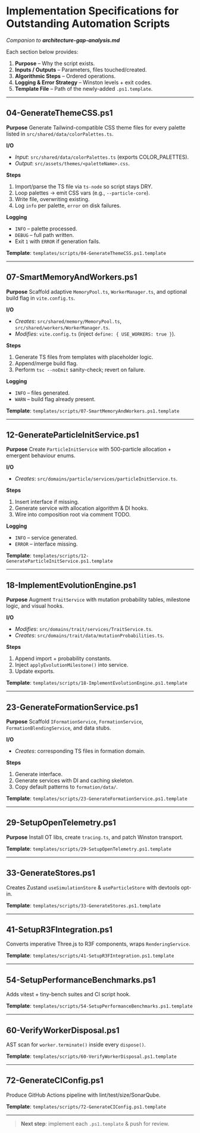 # Implementation Specifications for Outstanding Automation Scripts

_Companion to **architecture-gap-analysis.md**_

Each section below provides:
1. **Purpose** – Why the script exists.
2. **Inputs / Outputs** – Parameters, files touched/created.
3. **Algorithmic Steps** – Ordered operations.
4. **Logging & Error Strategy** – Winston levels + exit codes.
5. **Template File** – Path of the newly-added `.ps1.template`.

---

## 04-GenerateThemeCSS.ps1

**Purpose**
Generate Tailwind-compatible CSS theme files for every palette listed in `src/shared/data/colorPalettes.ts`.

**I/O**
- _Input_: `src/shared/data/colorPalettes.ts` (exports COLOR_PALETTES).
- _Output_: `src/assets/themes/<paletteName>.css`.

**Steps**
1. Import/parse the TS file via `ts-node` so script stays DRY.
2. Loop palettes → emit CSS vars (e.g., `--particle-core`).
3. Write file, overwriting existing.
4. Log `info` per palette, `error` on disk failures.

**Logging**
- `INFO` – palette processed.
- `DEBUG` – full path written.
- Exit `1` with `ERROR` if generation fails.

**Template**: `templates/scripts/04-GenerateThemeCSS.ps1.template`

---

## 07-SmartMemoryAndWorkers.ps1

**Purpose**
Scaffold adaptive `MemoryPool.ts`, `WorkerManager.ts`, and optional build flag in `vite.config.ts`.

**I/O**
- _Creates_: `src/shared/memory/MemoryPool.ts`, `src/shared/workers/WorkerManager.ts`.
- _Modifies_: `vite.config.ts` (inject `define: { USE_WORKERS: true }`).

**Steps**
1. Generate TS files from templates with placeholder logic.
2. Append/merge build flag.
3. Perform `tsc --noEmit` sanity-check; revert on failure.

**Logging**
- `INFO` – files generated.
- `WARN` – build flag already present.

**Template**: `templates/scripts/07-SmartMemoryAndWorkers.ps1.template`

---

## 12-GenerateParticleInitService.ps1

**Purpose**
Create `ParticleInitService` with 500-particle allocation + emergent behaviour enums.

**I/O**
- _Creates_: `src/domains/particle/services/particleInitService.ts`.

**Steps**
1. Insert interface if missing.
2. Generate service with allocation algorithm & DI hooks.
3. Wire into composition root via comment TODO.

**Logging**
- `INFO` – service generated.
- `ERROR` – interface missing.

**Template**: `templates/scripts/12-GenerateParticleInitService.ps1.template`

---

## 18-ImplementEvolutionEngine.ps1

**Purpose**
Augment `TraitService` with mutation probability tables, milestone logic, and visual hooks.

**I/O**
- _Modifies_: `src/domains/trait/services/TraitService.ts`.
- _Creates_: `src/domains/trait/data/mutationProbabilities.ts`.

**Steps**
1. Append import + probability constants.
2. Inject `applyEvolutionMilestone()` into service.
3. Update exports.

**Template**: `templates/scripts/18-ImplementEvolutionEngine.ps1.template`

---

## 23-GenerateFormationService.ps1

**Purpose**
Scaffold `IFormationService`, `FormationService`, `FormationBlendingService`, and data stubs.

**I/O**
- _Creates_: corresponding TS files in formation domain.

**Steps**
1. Generate interface.
2. Generate services with DI and caching skeleton.
3. Copy default patterns to `formation/data/`.

**Template**: `templates/scripts/23-GenerateFormationService.ps1.template`

---

## 29-SetupOpenTelemetry.ps1

**Purpose**
Install OT libs, create `tracing.ts`, and patch Winston transport.

**Template**: `templates/scripts/29-SetupOpenTelemetry.ps1.template`

---

## 33-GenerateStores.ps1

Creates Zustand `useSimulationStore` & `useParticleStore` with devtools opt-in.

**Template**: `templates/scripts/33-GenerateStores.ps1.template`

---

## 41-SetupR3FIntegration.ps1

Converts imperative Three.js to R3F components, wraps `RenderingService`.

**Template**: `templates/scripts/41-SetupR3FIntegration.ps1.template`

---

## 54-SetupPerformanceBenchmarks.ps1

Adds vitest + tiny-bench suites and CI script hook.

**Template**: `templates/scripts/54-SetupPerformanceBenchmarks.ps1.template`

---

## 60-VerifyWorkerDisposal.ps1

AST scan for `worker.terminate()` inside every `dispose()`.

**Template**: `templates/scripts/60-VerifyWorkerDisposal.ps1.template`

---

## 72-GenerateCIConfig.ps1

Produce GitHub Actions pipeline with lint/test/size/SonarQube.

**Template**: `templates/scripts/72-GenerateCIConfig.ps1.template`

---

> **Next step**: implement each `.ps1.template` & push for review.